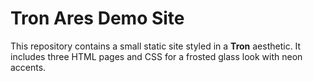 # Tron Ares Demo Site

This repository contains a small static site styled in a **Tron** aesthetic. It includes
three HTML pages and CSS for a frosted glass look with neon accents.
